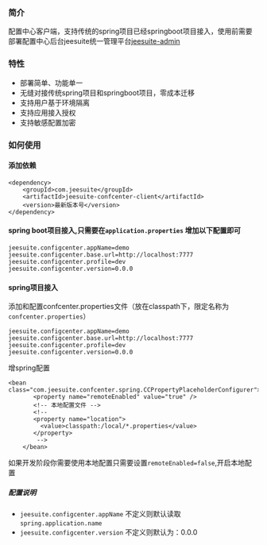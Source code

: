### 简介
配置中心客户端，支持传统的spring项目已经springboot项目接入，使用前需要部署配置中心后台jeesuite统一管理平台[jeesuite-admin](http://git.oschina.net/vakinge/jeesuite-admin) 

### 特性
- 部署简单、功能单一
- 无缝对接传统spring项目和springboot项目，零成本迁移
- 支持用户基于环境隔离
- 支持应用接入授权
- 支持敏感配置加密

### 如何使用
#### 添加依赖
```
<dependency>
	<groupId>com.jeesuite</groupId>
	<artifactId>jeesuite-confcenter-client</artifactId>
	<version>最新版本号</version>
</dependency>
```

#### spring boot项目接入,只需要在`application.properties` 增加以下配置即可

```
jeesuite.configcenter.appName=demo
jeesuite.configcenter.base.url=http://localhost:7777
jeesuite.configcenter.profile=dev
jeesuite.configcenter.version=0.0.0
```

#### spring项目接入
添加和配置confcenter.properties文件（放在classpath下，限定名称为`confcenter.properties`）
```
jeesuite.configcenter.appName=demo
jeesuite.configcenter.base.url=http://localhost:7777
jeesuite.configcenter.profile=dev
jeesuite.configcenter.version=0.0.0
```

增spring配置

```
<bean class="com.jeesuite.confcenter.spring.CCPropertyPlaceholderConfigurer">
	   <property name="remoteEnabled" value="true" />
	   <!-- 本地配置文件 -->
	   <!-- 
	   <property name="location">
         <value>classpath:/local/*.properties</value>
       </property>
        -->
	</bean>
```
如果开发阶段你需要使用本地配置只需要设置`remoteEnabled=false`,开启本地配置

##### 配置说明
 - `jeesuite.configcenter.appName` 不定义则默认读取`spring.application.name`
 - `jeesuite.configcenter.version` 不定义则默认为：0.0.0